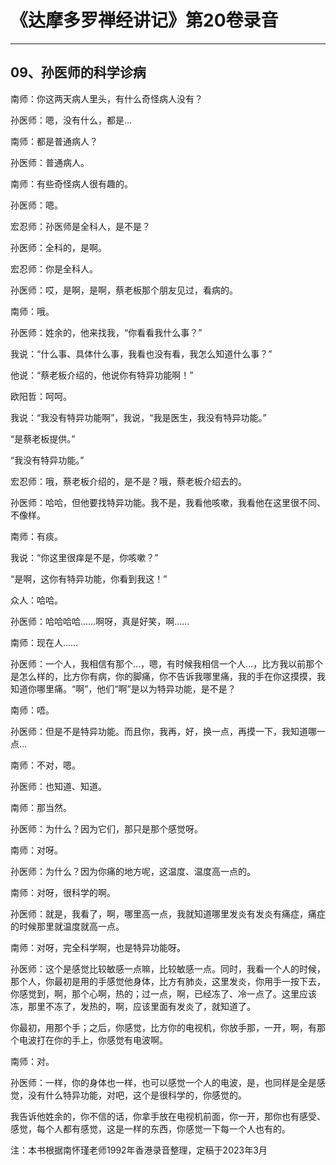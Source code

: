 # 《达摩多罗禅经讲记》第20卷录音

------

## 09、孙医师的科学诊病

南师：你这两天病人里头，有什么奇怪病人没有？

孙医师：嗯，没有什么，都是…

南师：都是普通病人？

孙医师：普通病人。

南师：有些奇怪病人很有趣的。

孙医师：嗯。

宏忍师：孙医师是全科人，是不是？

孙医师：全科的，是啊。

宏忍师：你是全科人。

孙医师：哎，是啊，是啊，蔡老板那个朋友见过，看病的。

南师：哦。

孙医师：姓余的，他来找我，“你看看我什么事？”

我说：“什么事、具体什么事，我看也没有看，我怎么知道什么事？”

他说：“蔡老板介绍的，他说你有特异功能啊！”

欧阳哲：呵呵。

我说：“我没有特异功能啊”，我说，“我是医生，我没有特异功能。”

“是蔡老板提供。”

“我没有特异功能。”

宏忍师：哦，蔡老板介绍的，是不是？哦，蔡老板介绍去的。

孙医师：哈哈，但他要找特异功能。我不是，我看他咳嗽，我看他在这里很不同、不像样。

南师：有痰。

我说：“你这里很痒是不是，你咳嗽？”

“是啊，这你有特异功能，你看到我这！”

众人：哈哈。

孙医师：哈哈哈哈……啊呀，真是好笑，啊……

南师：现在人……

孙医师：一个人，我相信有那个…，嗯，有时候我相信一个人…，比方我以前那个是怎么样的，比方你有病，你的脚痛，你不告诉我哪里痛，我的手在你这摸摸，我知道你哪里痛。“啊”，他们“啊”是以为特异功能，是不是？

南师：唔。

孙医师：但是不是特异功能。而且你，我再，好，换一点，再摸一下，我知道哪一点…

南师：不对，嗯。

孙医师：也知道、知道。

南师：那当然。

孙医师：为什么？因为它们，那只是那个感觉呀。

南师：对呀。

孙医师：为什么？因为你痛的地方呢，这温度、温度高一点的。

南师：对呀，很科学的啊。

孙医师：就是，我看了，啊，哪里高一点，我就知道哪里发炎有发炎有痛症，痛症的时候那里就温度就高一点。

南师：对呀，完全科学啊，也是特异功能呀。

孙医师：这个是感觉比较敏感一点嘛，比较敏感一点。同时，我看一个人的时候，那个人，你最初是用的手感觉他身体，比方有肺炎，这里发炎，你用手一按下去，你感觉到，啊，那个心啊，热的；过一点，啊，已经冻了、冷一点了。这里应该冻，那里不冻了，发热的，啊，应该里面有发炎了，就知道了。

你最初，用那个手；之后，你感觉，比方你的电视机，你放手那，一开，啊，有那个电波打在你的手上，你感觉有电波啊。

南师：对。

孙医师：一样，你的身体也一样，也可以感觉一个人的电波，是，也同样是全是感觉，没有什么特异功能，对吧，这个是很科学的，你感觉的。

我告诉他姓余的，你不信的话，你拿手放在电视机前面，你一开，那你也有感受、感觉，每个人都有感觉，这是一样的东西，你感觉一下每一个人也有的。

注：本书根据南怀瑾老师1992年香港录音整理，定稿于2023年3月

